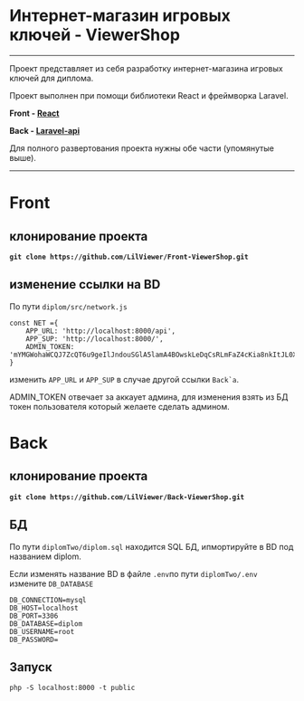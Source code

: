 # Интернет-магазин игровых ключей - ViewerShop

---

Проект представляет из себя разработку интернет-магазина игровых ключей для диплома.

Проект выполнен при помощи библиотеки React и фреймворка Laravel. 

**Front - [React](https://github.com/LilViewer/Front-ViewerShop)**

**Back - [Laravel-api](https://github.com/LilViewer/Back-ViewerShop)**

Для полного развертования проекта нужны обе части (упомянутые выше).

---

# Front

## клонирование проекта

**` git clone https://github.com/LilViewer/Front-ViewerShop.git `**

## изменение ссылки на BD

По пути ` diplom/src/network.js `

``` 
const NET ={
    APP_URL: 'http://localhost:8000/api',
    APP_SUP: 'http://localhost:8000/',
    ADMIN_TOKEN: 'mYMGWohaWCQJ7ZcQT6u9geIlJndouSGlA5lamA4BOwskLeDqCsRLmFaZ4cKia8nkItJL0XtNeo3XdsmU'
}
 ```
изменить `APP_URL` и `APP_SUP` в случае другой ссылки ``` Back`a ```.

ADMIN_TOKEN отвечает за аккаует админа, для изменения взять из БД токен пользователя который желаете сделать админом.
 
# Back

## клонирование проекта

**` git clone https://github.com/LilViewer/Back-ViewerShop.git `**

## БД

По пути ` diplomTwo/diplom.sql ` находится SQL БД, ипмортируйте в BD под названием diplom.

Если изменять название BD в файле ` .env `по пути ` diplomTwo/.env `  измените ` DB_DATABASE ` 

```
DB_CONNECTION=mysql
DB_HOST=localhost
DB_PORT=3306
DB_DATABASE=diplom
DB_USERNAME=root
DB_PASSWORD=
```

## Запуск 

` php -S localhost:8000 -t public `
